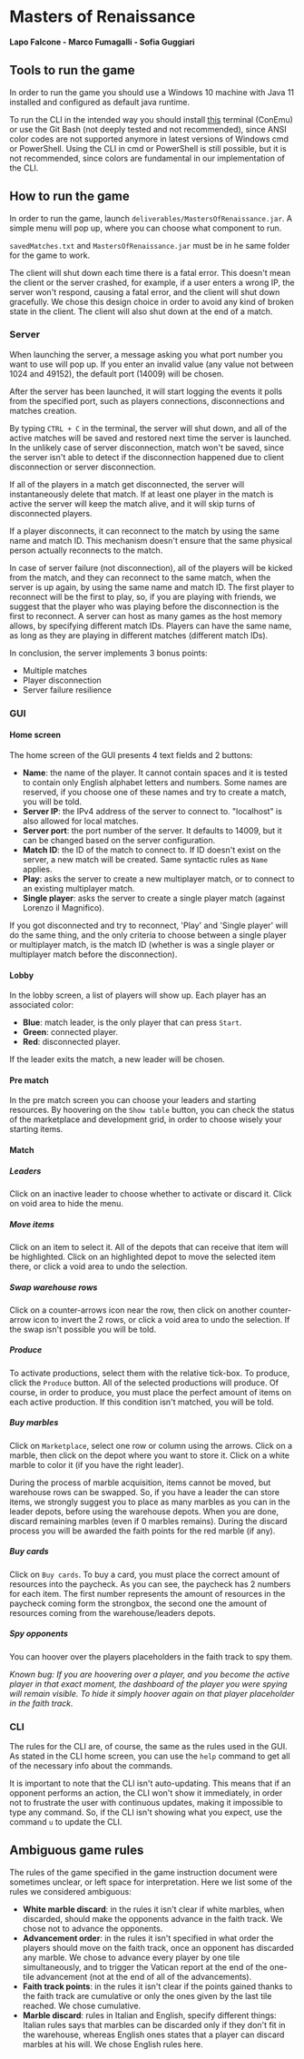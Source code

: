 # Masters of Renaissance
**Lapo Falcone - Marco Fumagalli - Sofia Guggiari**

## Tools to run the game
In order to run the game you should use a Windows 10 machine with Java 11 installed and configured as default java runtime.

To run the CLI in the intended way you should install [this](https://conemu.github.io/en/Downloads.html) terminal (ConEmu) or use the Git Bash (not deeply tested and not recommended), since ANSI color codes are not supported anymore in latest versions of Windows cmd or PowerShell. Using the CLI in cmd or PowerShell is still possible, but it is not recommended, since colors are fundamental in our implementation of the CLI.

## How to run the game
In order to run the game, launch `deliverables/MastersOfRenaissance.jar`. A simple menu will pop up, where you can choose what component to run.

`savedMatches.txt` and `MastersOfRenaissance.jar` must be in he same folder for the game to work.

The client will shut down each time there is a fatal error. This doesn't mean the client or the server crashed, for example, if a user enters a wrong IP, the server won't respond, causing a fatal error, and the client will shut down gracefully. We chose this design choice in order to avoid any kind of broken state in the client. The client will also shut down at the end of a match.

### Server
When launching the server, a message asking you what port number you want to use will pop up. If you enter an invalid value (any value not between 1024 and 49152), the default port (14009) will be chosen.

After the server has been launched, it will start logging the events it polls from the specified port, such as players connections, disconnections and matches creation.

By typing `CTRL + C` in the terminal, the server will shut down, and all of the active matches will be saved and restored next time the server is launched. In the unlikely case of server disconnection, match won't be saved, since the server isn't able to detect if the disconnection happened due to client disconnection or server disconnection.

If all of the players in a match get disconnected, the server will instantaneously delete that match. If at least one player in the match is active the server will keep the match alive, and it will skip turns of disconnected players.

If a player disconnects, it can reconnect to the match by using the same name and match ID. This mechanism doesn't ensure that the same physical person actually reconnects to the match.

In case of server failure (not disconnection), all of the players will be kicked from the match, and they can reconnect to the same match, when the server is up again, by using the same name and match ID. The first player to reconnect will be the first to play, so, if you are playing with friends, we suggest that the player who was playing before the disconnection is the first to reconnect.
A server can host as many games as the host memory allows, by specifying different match IDs. Players can have the same name, as long as they are playing in different matches (different match IDs).

In conclusion, the server implements 3 bonus points:
* Multiple matches
* Player disconnection
* Server failure resilience

### GUI
#### Home screen
The home screen of the GUI presents 4 text fields and 2 buttons:
* **Name**: the name of the player. It cannot contain spaces and it is tested to contain only English alphabet letters and numbers. Some names are reserved, if you choose one of these names and try to create a match, you will be told.
* **Server IP**: the IPv4 address of the server to connect to. "localhost" is also allowed for local matches.
* **Server port**: the port number of the server. It defaults to 14009, but it can be changed based on the server configuration.
* **Match ID**: the ID of the match to connect to. If ID doesn't exist on the server, a new match will be created. Same syntactic rules as `Name` applies.
* **Play**: asks the server to create a new multiplayer match, or to connect to an existing multiplayer match.
* **Single player**: asks the server to create a single player match (against Lorenzo il Magnifico).

If you got disconnected and try to reconnect, 'Play' and 'Single player' will do the same thing, and the only criteria to choose between a single player or multiplayer match, is the match ID (whether is was a single player or multiplayer match before the disconnection).

#### Lobby
In the lobby screen, a list of players will show up. Each player has an associated color:
* **Blue**: match leader, is the only player that can press `Start`.
* **Green**: connected player.
* **Red**: disconnected player.

If the leader exits the match, a new leader will be chosen.

#### Pre match
In the pre match screen you can choose your leaders and starting resources. By hoovering on the `Show table` button, you can check the status of the marketplace and development grid, in order to choose wisely your starting items.

#### Match
##### Leaders
Click on an inactive leader to choose whether to activate or discard it. Click on void area to hide the menu.

##### Move items
Click on an item to select it. All of the depots that can receive that item will be highlighted. Click on an highlighted depot to move the selected item there, or click a void area to undo the selection.

##### Swap warehouse rows
Click on a counter-arrows icon near the row, then click on another counter-arrow icon to invert the 2 rows, or click a void area to undo the selection. If the swap isn't possible you will be told.

##### Produce
To activate productions, select them with the relative tick-box. To produce, click the `Produce` button. All of the selected productions will produce. Of course, in order to produce, you must place the perfect amount of items on each active production. If this condition isn't matched, you will be told.

##### Buy marbles
Click on `Marketplace`, select one row or column using the arrows. Click on a marble, then click on the depot where you want to store it. Click on a white marble to color it (if you have the right leader).

During the process of marble acquisition, items cannot be moved, but warehouse rows can be swapped. So, if you have a leader the can store items, we strongly suggest you to place as many marbles as you can in the leader depots, before using the warehouse depots. When you are done, discard remaining marbles (even if 0 marbles remains). During the discard process you will be awarded the faith points for the red marble (if any).

##### Buy cards
Click on `Buy cards`. To buy a card, you must place the correct amount of resources into the paycheck. As you can see, the paycheck has 2 numbers for each item. The first number represents the amount of resources in the paycheck coming form the strongbox, the second one the amount of resources coming from the warehouse/leaders depots.

##### Spy opponents
You can hoover over the players placeholders in the faith track to spy them.

_Known bug: If you are hoovering over a player, and you become the active player in that exact moment, the dashboard of the player you were spying will remain visible. To hide it simply hoover again on that player placeholder in the faith track._

### CLI
The rules for the CLI are, of course, the same as the rules used in the GUI. As stated in the CLI home screen, you can use the `help` command to get all of the necessary info about the commands.

It is important to note that the CLI isn't auto-updating. This means that if an opponent performs an action, the CLI won't show it immediately, in order not to frustrate the user with continuous updates, making it impossible to type any command. So, if the CLI isn't showing what you expect, use the command `u` to update the CLI.

## Ambiguous game rules
The rules of the game specified in the game instruction document were sometimes unclear, or left space for interpretation. Here we list some of the rules we considered ambiguous:
* **White marble discard**: in the rules it isn't clear if white marbles, when discarded, should make the opponents advance in the faith track. We chose not to advance the opponents.
* **Advancement order**: in the rules it isn't specified in what order the players should move on the faith track, once an opponent has discarded any marble. We chose to advance every player by one tile simultaneously, and to trigger the Vatican report at the end of the one-tile advancement (not at the end of all of the advancements).
* **Faith track points**: in the rules it isn't clear if the points gained thanks to the faith track are cumulative or only the ones given by the last tile reached. We chose cumulative.
* **Marble discard**: rules in Italian and English, specify different things: Italian rules says that marbles can be discarded only if they don't fit in the warehouse, whereas English ones states that a player can discard marbles at his will. We chose English rules here.
